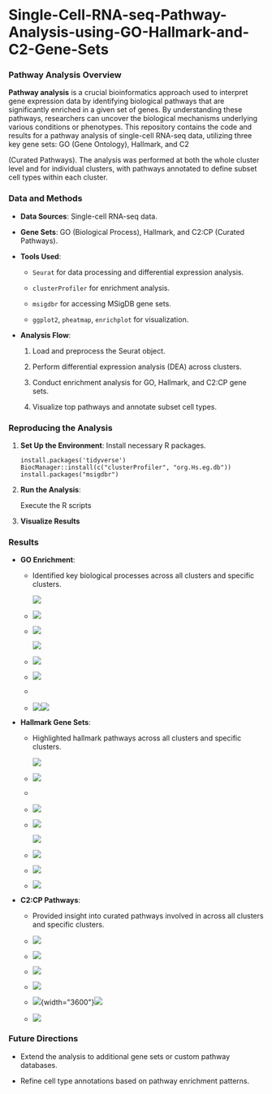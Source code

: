 # Single-Cell-RNA-seq-Pathway-Analysis-using-GO-Hallmark-and-C2-Gene-Sets

### Pathway Analysis Overview

**Pathway analysis** is a crucial bioinformatics approach used to interpret gene expression data by identifying biological pathways that are significantly enriched in a given set of genes. By understanding these pathways, researchers can uncover the biological mechanisms underlying various conditions or phenotypes. This repository contains the code and results for a pathway analysis of single-cell RNA-seq data, utilizing three key gene sets: GO (Gene Ontology), Hallmark, and C2

(Curated Pathways). The analysis was performed at both the whole cluster level and for individual clusters, with pathways annotated to define subset cell types within each cluster.

### Data and Methods

-   **Data Sources**: Single-cell RNA-seq data.

-   **Gene Sets**: GO (Biological Process), Hallmark, and C2:CP (Curated Pathways).

-   **Tools Used**:

    -   `Seurat` for data processing and differential expression analysis.

    -   `clusterProfiler` for enrichment analysis.

    -   `msigdbr` for accessing MSigDB gene sets.

    -   `ggplot2`, `pheatmap`, `enrichplot` for visualization.

-   **Analysis Flow**:

    1.  Load and preprocess the Seurat object.

    2.  Perform differential expression analysis (DEA) across clusters.

    3.  Conduct enrichment analysis for GO, Hallmark, and C2:CP gene sets.

    4.  Visualize top pathways and annotate subset cell types.

### Reproducing the Analysis

1.  **Set Up the Environment**: Install necessary R packages.

    ```         
    install.packages('tidyverse')
    BiocManager::install(c("clusterProfiler", "org.Hs.eg.db"))
    install.packages("msigdbr")
    ```

2.  **Run the Analysis**:

    Execute the R scripts

3.  **Visualize Results**

### Results

-   **GO Enrichment**:

    -   Identified key biological processes across all clusters and specific clusters.

        ![](https://github.com/chingyaousf/Single-Cell-RNA-seq-Pathway-Analysis-using-GO-Hallmark-and-C2-Gene-Sets/blob/main/plots/GO/GO_Enrichment_Cluster_0_barplot_02.png?raw=true)

    -   ![](https://github.com/chingyaousf/Single-Cell-RNA-seq-Pathway-Analysis-using-GO-Hallmark-and-C2-Gene-Sets/blob/main/plots/GO/GO_Enrichment_Cluster_0_dotplot_02.png?raw=true)

    -   ![](https://github.com/chingyaousf/Single-Cell-RNA-seq-Pathway-Analysis-using-GO-Hallmark-and-C2-Gene-Sets/blob/main/plots/GO/top_10_GO_pathways_barplot_b_cell.png?raw=true)

        ![](https://github.com/chingyaousf/Single-Cell-RNA-seq-Pathway-Analysis-using-GO-Hallmark-and-C2-Gene-Sets/blob/main/plots/GO/top_10_hallmark_pathways_barplot_mono_mac.png?raw=true)

    -   ![](https://github.com/chingyaousf/Single-Cell-RNA-seq-Pathway-Analysis-using-GO-Hallmark-and-C2-Gene-Sets/blob/main/plots/GO/top_10_pathways_barplot_nk_t_cell.png?raw=true)

    -   ![](https://github.com/chingyaousf/Single-Cell-RNA-seq-Pathway-Analysis-using-GO-Hallmark-and-C2-Gene-Sets/blob/main/plots/GO/Top_10_GO_Pathways_heatmap_b_cell.png?raw=true)

    -   

    -   ![](https://github.com/chingyaousf/Single-Cell-RNA-seq-Pathway-Analysis-using-GO-Hallmark-and-C2-Gene-Sets/blob/main/plots/GO/Top_10_Pathways_heatmap_nk_t_cell.png?raw=true)![](https://github.com/chingyaousf/Single-Cell-RNA-seq-Pathway-Analysis-using-GO-Hallmark-and-C2-Gene-Sets/blob/main/plots/GO/Top_10_GO_Pathways_heatmap_mono_mac.png?raw=true)

-   **Hallmark Gene Sets**:

    -   Highlighted hallmark pathways across all clusters and specific clusters.

        ![](https://github.com/chingyaousf/Single-Cell-RNA-seq-Pathway-Analysis-using-GO-Hallmark-and-C2-Gene-Sets/blob/main/plots/hallmark/hallmark_Enrichment_Cluster_0_barplot_02.png?raw=true)

    -   ![](https://github.com/chingyaousf/Single-Cell-RNA-seq-Pathway-Analysis-using-GO-Hallmark-and-C2-Gene-Sets/blob/main/plots/hallmark/hallmark_Enrichment_Cluster_0_dotplot_02.png?raw=true)

    -   

    -   ![](https://github.com/chingyaousf/Single-Cell-RNA-seq-Pathway-Analysis-using-GO-Hallmark-and-C2-Gene-Sets/blob/main/plots/hallmark/top_10_hallmark_pathways_barplot_b_cell.png?raw=true)

    -   ![](https://github.com/chingyaousf/Single-Cell-RNA-seq-Pathway-Analysis-using-GO-Hallmark-and-C2-Gene-Sets/blob/main/plots/hallmark/top_10_hallmark_pathways_barplot_mono_mac.png?raw=true)

        ![](https://github.com/chingyaousf/Single-Cell-RNA-seq-Pathway-Analysis-using-GO-Hallmark-and-C2-Gene-Sets/blob/main/plots/hallmark/top_10_hallmark_pathways_barplot_nk_t_cell.png?raw=true)

    -   ![](https://github.com/chingyaousf/Single-Cell-RNA-seq-Pathway-Analysis-using-GO-Hallmark-and-C2-Gene-Sets/blob/main/plots/hallmark/Top_10_hallmark_Pathways_heatmap_b_cell.png?raw=true)

    -   ![](https://github.com/chingyaousf/Single-Cell-RNA-seq-Pathway-Analysis-using-GO-Hallmark-and-C2-Gene-Sets/blob/main/plots/hallmark/Top_10_hallmark_Pathways_heatmap_mono_mac.png?raw=true)

    -   ![](https://github.com/chingyaousf/Single-Cell-RNA-seq-Pathway-Analysis-using-GO-Hallmark-and-C2-Gene-Sets/blob/main/plots/hallmark/Top_10_hallmark_Pathways_heatmap_nk_t_cell_viridis.png?raw=true)

-   **C2:CP Pathways**:

    -   Provided insight into curated pathways involved in across all clusters and specific clusters.

    -   ![](https://github.com/chingyaousf/Single-Cell-RNA-seq-Pathway-Analysis-using-GO-Hallmark-and-C2-Gene-Sets/blob/main/plots/C2:CP/c2_cp_Enrichment_Cluster_0_barplot_02.png?raw=true)

    -   ![](https://github.com/chingyaousf/Single-Cell-RNA-seq-Pathway-Analysis-using-GO-Hallmark-and-C2-Gene-Sets/blob/main/plots/C2:CP/c2_cp_Enrichment_Cluster_0_dotplot_02.png?raw=true)

    -   ![](https://github.com/chingyaousf/Single-Cell-RNA-seq-Pathway-Analysis-using-GO-Hallmark-and-C2-Gene-Sets/blob/main/plots/C2:CP/top_10_c2_cp_pathways_barplot_b_cell.png?raw=true)

    -   ![](https://github.com/chingyaousf/Single-Cell-RNA-seq-Pathway-Analysis-using-GO-Hallmark-and-C2-Gene-Sets/blob/main/plots/C2:CP/top_10_c2_cp_pathways_barplot_mono_mac.png?raw=true)

    -   ![](https://github.com/chingyaousf/Single-Cell-RNA-seq-Pathway-Analysis-using-GO-Hallmark-and-C2-Gene-Sets/blob/main/plots/C2:CP/top_10_c2_cp_pathways_barplot_nk_t_cell.png?raw=true){width="3600"}![](https://github.com/chingyaousf/Single-Cell-RNA-seq-Pathway-Analysis-using-GO-Hallmark-and-C2-Gene-Sets/blob/main/plots/C2:CP/Top_10_c2_cp_Pathways_heatmap_b_cell.png?raw=true)

    -   ![](https://github.com/chingyaousf/Single-Cell-RNA-seq-Pathway-Analysis-using-GO-Hallmark-and-C2-Gene-Sets/blob/main/plots/C2:CP/Top_10_c2_cp_Pathways_heatmap_mono_mac.png?raw=true)

### Future Directions

-   Extend the analysis to additional gene sets or custom pathway databases.

-   Refine cell type annotations based on pathway enrichment patterns.
